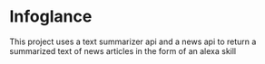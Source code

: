 # Infoglance
This project uses a text summarizer api and a news api to return a summarized text of news articles in the form of an alexa skill
